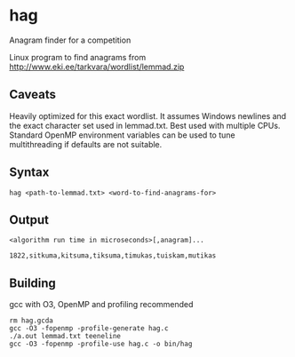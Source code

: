 # hag
Anagram finder for a competition

Linux program to find anagrams from http://www.eki.ee/tarkvara/wordlist/lemmad.zip

## Caveats
Heavily optimized for this exact wordlist. It assumes Windows newlines and the exact character set used in lemmad.txt.
Best used with multiple CPUs. Standard OpenMP environment variables can be used to tune multithreading if defaults are not suitable.

## Syntax
`hag <path-to-lemmad.txt> <word-to-find-anagrams-for>`
  
## Output
`<algorithm run time in microseconds>[,anagram]...`

`1822,sitkuma,kitsuma,tiksuma,timukas,tuiskam,mutikas`
  
## Building
gcc with O3, OpenMP and profiling recommended

```
rm hag.gcda
gcc -O3 -fopenmp -profile-generate hag.c
./a.out lemmad.txt teeneline
gcc -O3 -fopenmp -profile-use hag.c -o bin/hag
```
